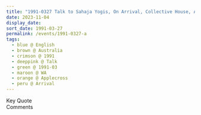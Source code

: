 ```yaml
---
title: "1991-0327 Talk to Sahaja Yogis, On Arrival, Collective House, Applecross (10 kms S of Perth), WA, Australia"
date: 2023-11-04
display_date: 
sort_date: 1991-03-27
permalink: /events/1991-0327-a
tags:
  - blue @ English
  - brown @ Australia
  - crimson @ 1991
  - deeppink @ Talk
  - green @ 1991-03
  - maroon @ WA
  - orange @ Applecross
  - peru @ Arrival
---
```


<wave-list>
  <list-title color="green" width="75">Key Quote</list-title>
  <list-item color="BlanchedAlmond"  width="200"></list-item>
  <list-item color="Lavender"></list-item>
  <list-item color="BlanchedAlmond"></list-item>
</wave-list>

<br>

<wave-list>
  <list-title color="green" width="75">Comments</list-title>
  <list-item color="BlanchedAlmond"  width="200"></list-item>
  <list-item color="Lavender"></list-item>
  <list-item color="BlanchedAlmond"></list-item>
</wave-list>